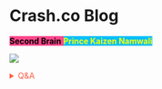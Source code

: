 # Crash.co Blog

<span style='background-color:#ff468b;'><span style='color:#000000;'>**Second Brain**</span> <span style='background-color:#00bfff;'><span style='color:#ffff00;'>**Prince Kaizen Namwali**</span> 



![](https://crash2020.wpengine.com/wp-content/uploads/2021/03/Crash-LogoInline-Full-Color-e1615211857767.png)


<!-- Prince Kaizen Namwali -->

<span style='color:#ff5d46;'>

<details markdown='1'><summary>Q&A</summary>



</details>

</span>
